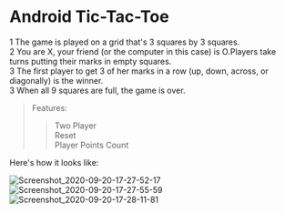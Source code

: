 # Android Tic-Tac-Toe
1 The game is played on a grid that's 3 squares by 3 squares.<br />
2 You are X, your friend (or the computer in this case) is O.Players take turns putting their marks in empty squares.<br />
3 The first player to get 3 of her marks in a row (up, down, across, or diagonally) is the winner.<br />
3 When all 9 squares are full, the game is over.<br />

>Features:
>>Two Player<br />
>>Reset<br />
>>Player Points Count<br />

Here's how it looks like:

![Screenshot_2020-09-20-17-27-52-17](https://user-images.githubusercontent.com/55189710/93711088-f1caed00-fb68-11ea-8e29-26b5ca8b2634.png)
![Screenshot_2020-09-20-17-27-55-59](https://user-images.githubusercontent.com/55189710/93711089-f2fc1a00-fb68-11ea-8b30-28066ae3c450.png)
![Screenshot_2020-09-20-17-28-11-81](https://user-images.githubusercontent.com/55189710/93711087-f0012980-fb68-11ea-8b06-c2e46c649d7e.png)


